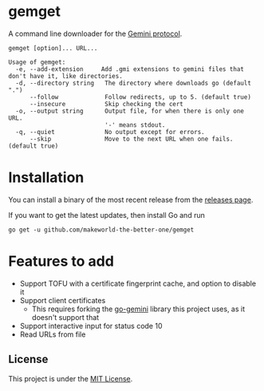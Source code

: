 # gemget

A command line downloader for the [Gemini protocol](https://gemini.circumlunar.space/).

```
gemget [option]... URL...

Usage of gemget:
  -e, --add-extension     Add .gmi extensions to gemini files that don't have it, like directories.
  -d, --directory string   The directory where downloads go (default ".")
      --follow             Follow redirects, up to 5. (default true)
      --insecure           Skip checking the cert
  -o, --output string      Output file, for when there is only one URL.
                           '-' means stdout.
  -q, --quiet              No output except for errors.
      --skip               Move to the next URL when one fails. (default true)
```

# Installation
You can install a binary of the most recent release from the [releases page](https://github.com/makeworld-the-better-one/gemget/releases/).

If you want to get the latest updates, then install Go and run
```
go get -u github.com/makeworld-the-better-one/gemget
```

# Features to add
- Support TOFU with a certificate fingerprint cache, and option to disable it
- Support client certificates
  - This requires forking the [go-gemini](https://git.sr.ht/~yotam/go-gemini) library this project uses, as it doesn't support that
- Support interactive input for status code 10
- Read URLs from file

## License
This project is under the [MIT License](./LICENSE).
